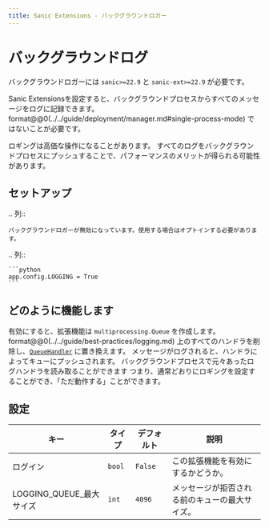 ```yaml
---
title: Sanic Extensions - バックグラウンドロガー
---
```


# バックグラウンドログ

バックグラウンドロガーには `sanic>=22.9` と `sanic-ext>=22.9` が必要です。

Sanic Extensionsを設定すると、バックグラウンドプロセスからすべてのメッセージをログに記録できます。 format@@0(../../guide/deployment/manager.md#single-process-mode) ではないことが必要です。

ロギングは高価な操作になることがあります。 すべてのログをバックグラウンドプロセスにプッシュすることで、パフォーマンスのメリットが得られる可能性があります。

## セットアップ

.. 列::

```
バックグラウンドロガーが無効になっています。使用する場合はオプトインする必要があります。
```

.. 列::

````
```python
app.config.LOGGING = True
```
````

## どのように機能します

有効にすると、拡張機能は `multiprocessing.Queue` を作成します。 format@@0(../../guide/best-practices/logging.md) 上のすべてのハンドラを削除し、[`QueueHandler`](https://docs.python.org/3/library/logging.handlers.html#queuehandler) に置き換えます。 メッセージがログされると、ハンドラによってキューにプッシュされます。 バックグラウンドプロセスで元々あったログハンドラを読み取ることができます つまり、通常どおりにロギングを設定することができ、「ただ動作する」ことができます。

## 設定

| キー                                                            | タイプ    | デフォルト   | 説明                      |
| ------------------------------------------------------------- | ------ | ------- | ----------------------- |
| ログイン                                                          | `bool` | `False` | この拡張機能を有効にするかどうか。       |
| LOGGING_QUEUE_最大サイズ | `int`  | `4096`  | メッセージが拒否される前のキューの最大サイズ。 |
